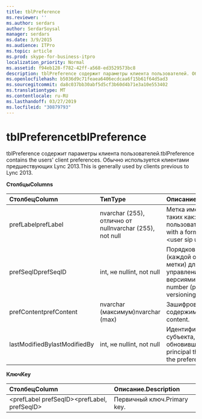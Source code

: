 ```yaml
---
title: tblPreference
ms.reviewer: ''
ms.author: serdars
author: SerdarSoysal
manager: serdars
ms.date: 3/9/2015
ms.audience: ITPro
ms.topic: article
ms.prod: skype-for-business-itpro
localization_priority: Normal
ms.assetid: f94eb128-f782-42ff-a568-ed3529573bc8
description: tblPreference содержит параметры клиента пользователей. Обычно используется клиентами предшествующих Lync 2013.
ms.openlocfilehash: b5036d9c71feaea6406ecdcaa6f15b61f64d5ad3
ms.sourcegitcommit: da8c037bb30abf5d5cf3b60d4b71e3a10e553402
ms.translationtype: MT
ms.contentlocale: ru-RU
ms.lasthandoff: 03/27/2019
ms.locfileid: "30879793"
---
```

# <a name="tblpreference"></a><span data-ttu-id="22758-104">tblPreference</span><span class="sxs-lookup"><span data-stu-id="22758-104">tblPreference</span></span>

<span data-ttu-id="22758-105">tblPreference содержит параметры клиента пользователей.</span><span class="sxs-lookup"><span data-stu-id="22758-105">tblPreference contains the users' client preferences.</span></span> <span data-ttu-id="22758-106">Обычно используется клиентами предшествующих Lync 2013.</span><span class="sxs-lookup"><span data-stu-id="22758-106">This is generally used by clients previous to Lync 2013.</span></span>

<span data-ttu-id="22758-107">**Столбцы**</span><span class="sxs-lookup"><span data-stu-id="22758-107">**Columns**</span></span>


| <span data-ttu-id="22758-108">**Столбец**</span><span class="sxs-lookup"><span data-stu-id="22758-108">**Column**</span></span>            | <span data-ttu-id="22758-109">**Тип**</span><span class="sxs-lookup"><span data-stu-id="22758-109">**Type**</span></span>                        | <span data-ttu-id="22758-110">**Описание**.</span><span class="sxs-lookup"><span data-stu-id="22758-110">**Description**</span></span>                                                 |
|:----------------------|:--------------------------------|:----------------------------------------------------------------|
| <span data-ttu-id="22758-111">prefLabel</span><span class="sxs-lookup"><span data-stu-id="22758-111">prefLabel</span></span>  <br/>      | <span data-ttu-id="22758-112">nvarchar (255), отлично от null</span><span class="sxs-lookup"><span data-stu-id="22758-112">nvarchar (255), not null</span></span>  <br/> | <span data-ttu-id="22758-113">Метка имеет формат, таких как: \<uri sip пользователя\></span><span class="sxs-lookup"><span data-stu-id="22758-113">Label with a format such as: \<user sip uri\></span></span>                   |
| <span data-ttu-id="22758-114">prefSeqID</span><span class="sxs-lookup"><span data-stu-id="22758-114">prefSeqID</span></span>  <br/>      | <span data-ttu-id="22758-115">int, не null</span><span class="sxs-lookup"><span data-stu-id="22758-115">int, not null</span></span>  <br/>            | <span data-ttu-id="22758-116">Порядковый номер (каждой отдельной метки) для управления версиями.</span><span class="sxs-lookup"><span data-stu-id="22758-116">A sequential number (per label) for versioning purposes.</span></span>  <br/> |
| <span data-ttu-id="22758-117">prefContent</span><span class="sxs-lookup"><span data-stu-id="22758-117">prefContent</span></span>  <br/>    | <span data-ttu-id="22758-118">nvarchar (максимум)</span><span class="sxs-lookup"><span data-stu-id="22758-118">nvarchar (max)</span></span>  <br/>           | <span data-ttu-id="22758-119">Зашифрованное содержимое.</span><span class="sxs-lookup"><span data-stu-id="22758-119">Encoded content.</span></span>  <br/>                                         |
| <span data-ttu-id="22758-120">lastModifiedBy</span><span class="sxs-lookup"><span data-stu-id="22758-120">lastModifiedBy</span></span>  <br/> | <span data-ttu-id="22758-121">int, не null</span><span class="sxs-lookup"><span data-stu-id="22758-121">int, not null</span></span>  <br/>            | <span data-ttu-id="22758-122">Идентификатор субъекта, обновившего.</span><span class="sxs-lookup"><span data-stu-id="22758-122">ID of the principal that updated the preference.</span></span>  <br/>         |

<span data-ttu-id="22758-123">**Ключ**</span><span class="sxs-lookup"><span data-stu-id="22758-123">**Key**</span></span>

|<span data-ttu-id="22758-124">**Столбец**</span><span class="sxs-lookup"><span data-stu-id="22758-124">**Column**</span></span>|<span data-ttu-id="22758-125">**Описание**.</span><span class="sxs-lookup"><span data-stu-id="22758-125">**Description**</span></span>|
|:-----|:-----|
|<span data-ttu-id="22758-126">\<prefLabel prefSeqID\></span><span class="sxs-lookup"><span data-stu-id="22758-126">\<prefLabel, prefSeqID\></span></span>  <br/> |<span data-ttu-id="22758-127">Первичный ключ.</span><span class="sxs-lookup"><span data-stu-id="22758-127">Primary key.</span></span>  <br/> |


